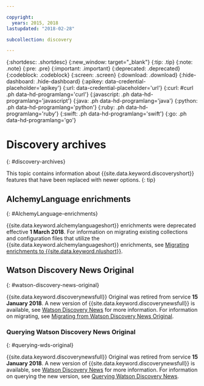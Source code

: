 ```yaml
---

copyright:
  years: 2015, 2018
lastupdated: "2018-02-28"

subcollection: discovery

---
```


{:shortdesc: .shortdesc}
{:new_window: target="_blank"}
{:tip: .tip}
{:note: .note}
{:pre: .pre}
{:important: .important}
{:deprecated: .deprecated}
{:codeblock: .codeblock}
{:screen: .screen}
{:download: .download}
{:hide-dashboard: .hide-dashboard}
{:apikey: data-credential-placeholder='apikey'} 
{:url: data-credential-placeholder='url'}
{:curl: #curl .ph data-hd-programlang='curl'}
{:javascript: .ph data-hd-programlang='javascript'}
{:java: .ph data-hd-programlang='java'}
{:python: .ph data-hd-programlang='python'}
{:ruby: .ph data-hd-programlang='ruby'}
{:swift: .ph data-hd-programlang='swift'}
{:go: .ph data-hd-programlang='go'}

# Discovery archives
{: #discovery-archives}

This topic contains information about {{site.data.keyword.discoveryshort}} features that have been replaced with newer options.
{: tip}

## AlchemyLanguage enrichments
{: #AlchemyLanguage-enrichments}

{{site.data.keyword.alchemylanguageshort}} enrichments were deprecated effective **1 March 2018**. For information on migrating existing collections and configuration files that utilize the {{site.data.keyword.alchemylanguageshort}} enrichments, see [Migrating enrichments to {{site.data.keyword.nlushort}}](/docs/services/discovery?topic=discovery-migrate-nlu#migrate-nlu).

## Watson Discovery News Original
{: #watson-discovery-news-original}

{{site.data.keyword.discoverynewsfull}} Original was retired from service **15 January 2018**. A new version of {{site.data.keyword.discoverynewsfull}} is available, see [Watson Discovery News](/docs/services/discovery?topic=discovery-watson-discovery-news#watson-discovery-news) for more information.
For information on migrating, see [Migrating from Watson Discovery News Original](/docs/services/discovery?topic=discovery-migrate-bwdn#migrate-bwdn).

### Querying Watson Discovery News Original
{: #querying-wds-original}

{{site.data.keyword.discoverynewsfull}} Original was retired from service **15 January 2018**. A new version of {{site.data.keyword.discoverynewsfull}} is available, see [Watson Discovery News](/docs/services/discovery?topic=discovery-watson-discovery-news#watson-discovery-news) for more information. For information on querying the new version, see [Querying Watson Discovery News](/docs/services/discovery?topic=discovery-query-concepts#querying-news).

